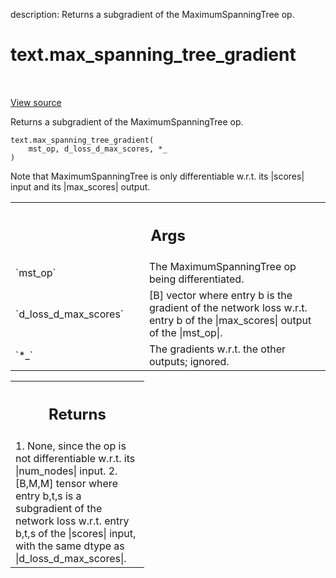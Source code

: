 description: Returns a subgradient of the MaximumSpanningTree op.

<div itemscope itemtype="http://developers.google.com/ReferenceObject">
<meta itemprop="name" content="text.max_spanning_tree_gradient" />
<meta itemprop="path" content="Stable" />
</div>

# text.max_spanning_tree_gradient

<!-- Insert buttons and diff -->

<table class="tfo-notebook-buttons tfo-api nocontent" align="left">

</table>

<a target="_blank" href="https://github.com/tensorflow/text/tree/master/tensorflow_text/python/ops/mst_ops.py">View
source</a>

Returns a subgradient of the MaximumSpanningTree op.

<pre class="devsite-click-to-copy prettyprint lang-py tfo-signature-link">
<code>text.max_spanning_tree_gradient(
    mst_op, d_loss_d_max_scores, *_
)
</code></pre>

<!-- Placeholder for "Used in" -->

Note that MaximumSpanningTree is only differentiable w.r.t. its |scores| input
and its |max_scores| output.

<!-- Tabular view -->
 <table class="responsive fixed orange">
<colgroup><col width="214px"><col></colgroup>
<tr><th colspan="2"><h2 class="add-link">Args</h2></th></tr>

<tr>
<td>
`mst_op`
</td>
<td>
The MaximumSpanningTree op being differentiated.
</td>
</tr><tr>
<td>
`d_loss_d_max_scores`
</td>
<td>
[B] vector where entry b is the gradient of the network
loss w.r.t. entry b of the |max_scores| output of the |mst_op|.
</td>
</tr><tr>
<td>
`*_`
</td>
<td>
The gradients w.r.t. the other outputs; ignored.
</td>
</tr>
</table>

<!-- Tabular view -->
 <table class="responsive fixed orange">
<colgroup><col width="214px"><col></colgroup>
<tr><th colspan="2"><h2 class="add-link">Returns</h2></th></tr>
<tr class="alt">
<td colspan="2">
1. None, since the op is not differentiable w.r.t. its |num_nodes| input.
2. [B,M,M] tensor where entry b,t,s is a subgradient of the network loss
w.r.t. entry b,t,s of the |scores| input, with the same dtype as
|d_loss_d_max_scores|.
</td>
</tr>

</table>
